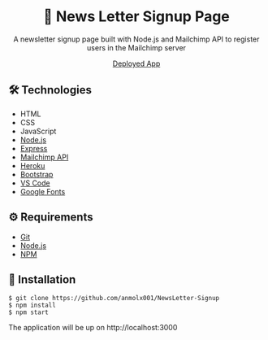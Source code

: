 # <div align="center">📰 News Letter Signup Page</div>

<p align="center">A newsletter signup page built with Node.js and Mailchimp API to register users in the Mailchimp server</p>

<p align="center"><a href="https://alluring-crater-lake-77749.herokuapp.com/">Deployed App</a>

## 🛠️ Technologies

<ul>
  <li>HTML</li>
  <li>CSS</li>
  <li>JavaScript</li>
  <li><a href="https://nodejs.org/en/">Node.js</a></li>
  <li><a href="https://expressjs.com/pt-br/">Express</a></li>
  <li><a href="https://mailchimp.com/developer/guides/get-started-with-mailchimp-api-3/">Mailchimp API</a></li>
  <li><a href="https://devcenter.heroku.com/">Heroku</a></li>
  <li><a href="https://getbootstrap.com/">Bootstrap</a></li>
  <li><a href="https://code.visualstudio.com/">VS Code</a></li>
  <li><a href="https://fonts.google.com/">Google Fonts</a></li>
</ul>

## ⚙️ Requirements

<ul>
  <li><a href="https://git-scm.com/">Git</a></li>
  <li><a href="https://nodejs.org/en/">Node.js</a></li>
  <li><a href="https://www.npmjs.com/">NPM</a></li>
</ul>

## 🚀 Installation

```
$ git clone https://github.com/anmolx001/NewsLetter-Signup
$ npm install
$ npm start
```

The application will be up on http://localhost:3000

